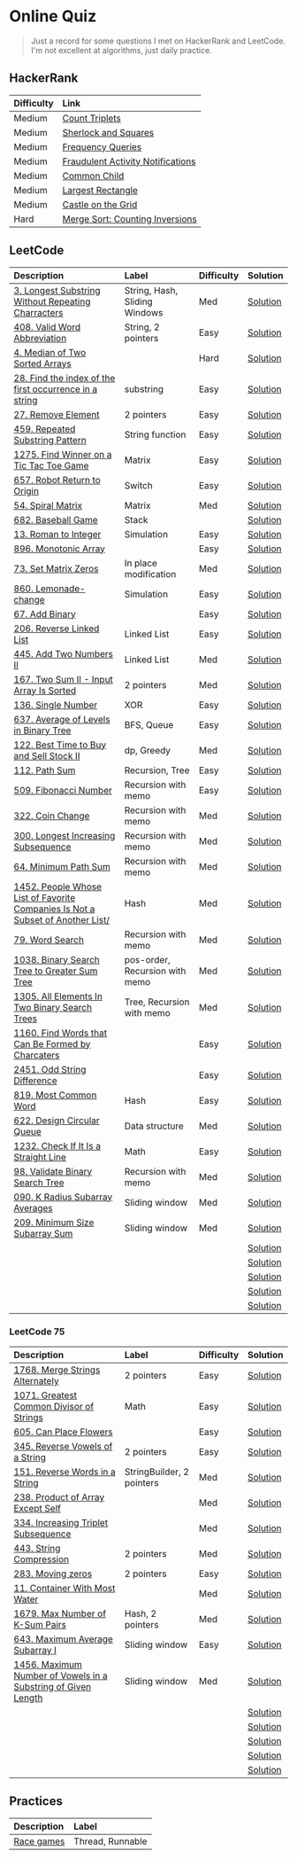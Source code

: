 # Online Quiz

>Just a record for some questions I met on HackerRank and LeetCode. I'm not excellent at algorithms, just daily practice.

## HackerRank
|Difficulty| Link|
|:---|:---|
|Medium|[Count Triplets](src/hackerrank/CountTriplets.java)|
|Medium|[Sherlock and Squares](src/hackerrank/SherlockAndAnagrams.java)|
|Medium|[Frequency Queries](src/hackerrank/FreqQuery.java)|
|Medium|[Fraudulent Activity Notifications](src/hackerrank/FraudulentActivityNotifications.java)|
|Medium|[Common Child](src/hackerrank/CommonChild.java)|
|Medium|[Largest Rectangle](src/hackerrank/LargestRectangle.java)|
|Medium|[Castle on the Grid](src/hackerrank/CastleOnTheGrid.java)|
|Hard|[Merge Sort: Counting Inversions](src/hackerrank/CountInversions.java)|




## LeetCode  

|Description| Label | Difficulty|Solution|
|:---|:---|:---|:---|
|[3. Longest Substring Without Repeating Charracters](https://leetcode.com/problems/longest-substring-without-repeating-characters/) | String, Hash, Sliding Windows| Med| [Solution](src/leetcode/LongestSubstring.java)|
|[408. Valid Word Abbreviation](https://leetcode.com/problems/valid-word-abbreviation/description/)| String, 2 pointers | Easy| [Solution](src/leetcode/ValidWordAbbreviation.java)|
|[4. Median of Two Sorted Arrays](https://leetcode.com/problems/median-of-two-sorted-arrays/)||Hard| [Solution](src/leetcode/MedianSortedArray.java)|
|[28. Find the index of the first occurrence in a string](https://leetcode.com/problems/find-the-index-of-the-first-occurrence-in-a-string/)|substring|Easy| [Solution](src/leetcode/IndexOfFirstOccurrence.java)|
|[27. Remove Element](https://leetcode.com/problems/remove-element/)|2 pointers|Easy| [Solution](src/leetcode/RemoveElement.java)|
|[459. Repeated Substring Pattern](https://leetcode.com/problems/repeated-substring-pattern/)|String function|Easy| [Solution](src/leetcode/RepeatedSubstringPattern.java)|
|[1275. Find Winner on a Tic Tac Toe Game](https://leetcode.com/problems/find-winner-on-a-tic-tac-toe-game/)|Matrix|Easy| [Solution](src/leetcode/TicTacToe.java)|
|[657. Robot Return to Origin](https://leetcode.com/problems/robot-return-to-origin/)|Switch|Easy| [Solution](src/leetcode/RobotReturnToOrigin.java)|
|[54. Spiral Matrix](https://leetcode.com/problems/spiral-matrix/)|Matrix|Med| [Solution](src/leetcode/SpiralMatrix.java)|
|[682. Baseball Game](https://leetcode.com/problems/baseball-game/description/)|Stack|| [Solution](src/leetcode/BaseballGame.java)|
|[13. Roman to Integer](https://leetcode.com/problems/roman-to-integer/description/)|Simulation|Easy| [Solution](src/leetcode/RomanToInt.java)|
|[896. Monotonic Array](https://leetcode.com/problems/monotonic-array/description/)|| Easy| [Solution](src/leetcode/MonotonicArray.java)|
|[73. Set Matrix Zeros](https://leetcode.com/problems/set-matrix-zeroes/)|In place modification|Med| [Solution](src/leetcode/SetMatrixZeros.java)|
|[860. Lemonade-change](https://leetcode.com/problems/lemonade-change/)|Simulation|Easy| [Solution](src/leetcode/LemonadeChange.java)|
|[67. Add Binary](https://leetcode.com/problems/add-binary/)||Easy| [Solution](src/leetcode/AddBinary.java)|
|[206. Reverse Linked List](https://leetcode.com/problems/reverse-linked-list/)|Linked List|Easy| [Solution](src/leetcode/ReverseLinkedList.java)|
|[445. Add Two Numbers II](https://leetcode.com/problems/add-two-numbers-ii/description/)|Linked List|Med| [Solution](src/leetcode/AddTwoNumbers.java)|
|[167. Two Sum II - Input Array Is Sorted](https://leetcode.com/problems/two-sum-ii-input-array-is-sorted/)|2 pointers|Med| [Solution](src/leetcode/TwoSumII.java)|
|[136. Single Number](https://leetcode.com/problems/single-number/)|XOR|Easy| [Solution](src/leetcode/SingleNumber.java)|
|[637. Average of Levels in Binary Tree](https://leetcode.com/problems/average-of-levels-in-binary-tree/description/) |BFS, Queue| Easy| [Solution](src/leetcode/AverageLevelsBinaryTree.java)|
|[122. Best Time to Buy and Sell Stock II](https://leetcode.com/problems/best-time-to-buy-and-sell-stock-ii/)|dp, Greedy|Med| [Solution](src/leetcode/BestTimeToBuyAndSellStockII.java)|
|[112. Path Sum](https://leetcode.com/problems/path-sum/)|Recursion, Tree|Easy| [Solution](src/leetcode/PathSum.java)|
|[509. Fibonacci Number](https://leetcode.com/problems/fibonacci-number/)|Recursion with memo|Easy| [Solution](src/leetcode/FibonacciNumber.java)|
|[322. Coin Change](https://leetcode.com/problems/coin-change/)|Recursion with memo|Med| [Solution](src/leetcode/CoinChange.java)|
|[300. Longest Increasing Subsequence](https://leetcode.com/problems/longest-increasing-subsequence/description/)|Recursion with memo|Med| [Solution](src/leetcode/LongestIncreasingSubsequence.java)|
|[64. Minimum Path Sum](https://leetcode.com/problems/minimum-path-sum/)|Recursion with memo|Med| [Solution](src/leetcode/MinimumPathSum.java)|
|[1452. People Whose List of Favorite Companies Is Not a Subset of Another List/](https://leetcode.com/problems/people-whose-list-of-favorite-companies-is-not-a-subset-of-another-list/description/)|Hash|Med| [Solution](src/leetcode/PeopleWhoseFavoriteCompaniesIsNotSubset.java)|
|[79. Word Search](https://leetcode.com/problems/word-search/description/)|Recursion with memo|Med| [Solution](src/leetcode/WordSearch.java)|
|[1038. Binary Search Tree to Greater Sum Tree](https://leetcode.com/problems/binary-search-tree-to-greater-sum-tree/)|pos-order, Recursion with memo|Med| [Solution](src/leetcode/BinarySearchTreeToGreaterSumTree.java)|
|[1305. All Elements In Two Binary Search Trees](https://leetcode.com/problems/all-elements-in-two-binary-search-trees/)|Tree, Recursion with memo|Med| [Solution](src/leetcode/AllElementsInTwoBinarySearchTrees.java)|
|[1160. Find Words that Can Be Formed by Charcaters](https://leetcode.com/problems/find-words-that-can-be-formed-by-characters/)||Easy| [Solution](src/leetcode/FindWordsCanBeFormedByCharcaters.java)|
|[2451. Odd String Difference](https://leetcode.com/problems/odd-string-difference/)||Easy| [Solution](src/leetcode/OddStringDifference.java)|
|[819. Most Common Word](https://leetcode.com/problems/most-common-word/)|Hash|Easy| [Solution](src/leetcode/MostCommonWord.java)|
|[622. Design Circular Queue](https://leetcode.com/problems/design-circular-queue/)|Data structure|Med| [Solution](src/leetcode/MyCircularQueue.java)|
|[1232. Check If It Is a Straight Line](https://leetcode.com/problems/check-if-it-is-a-straight-line/description/)|Math|Easy| [Solution](src/leetcode/CheckStraightLine.java)|
|[98. Validate Binary Search Tree](https://leetcode.com/problems/validate-binary-search-tree/)|Recursion with memo|Med| [Solution](src/leetcode/ValidateBinarySearchTree.java)|
|[090. K Radius Subarray Averages](https://leetcode.com/problems/k-radius-subarray-averages/)|Sliding window|Med| [Solution](src/leetcode/KRadiusSubarrayAverages.java) |
|[209. Minimum Size Subarray Sum](https://leetcode.com/problems/minimum-size-subarray-sum/)|Sliding window|Med| [Solution](src/leetcode/MinimumSizeSubarraySum.java) |
|||| [Solution](src/leetcode/) |
|||| [Solution](src/leetcode/) |
|||| [Solution](src/leetcode/) |
|||| [Solution](src/leetcode/) |
|||| [Solution](src/leetcode/) |



### LeetCode 75

|Description| Label | Difficulty|Solution|
|:---|:---|:---|:---|
|[1768. Merge Strings Alternately](https://leetcode.com/problems/merge-strings-alternately/)|2 pointers|Easy| [Solution](src/leetcode/MergeStringAlternately.java)|
|[1071. Greatest Common Divisor of Strings](https://leetcode.com/problems/greatest-common-divisor-of-strings/)|Math|Easy| [Solution](src/leetcode/GreatestCommonDivisorStrings.java)|
|[605. Can Place Flowers](https://leetcode.com/problems/can-place-flowers/)||Easy| [Solution](src/leetcode/CanPlaceFlowers.java)|
|[345. Reverse Vowels of a String](http://leetcode.com/problems/reverse-vowels-of-a-string/)|2 pointers|Easy| [Solution](src/leetcode/ReverseVowelsString.java)|
|[151. Reverse Words in a String](https://leetcode.com/problems/reverse-words-in-a-string/)|StringBuilder, 2 pointers|Med| [Solution](src/leetcode/ReverseWordsInString.java)|
|[238. Product of Array Except Self](https://leetcode.com/problems/product-of-array-except-self/)||Med| [Solution](src/leetcode/ProductArrayExceptSelf.java)|
|[334. Increasing Triplet Subsequence](https://leetcode.com/problems/increasing-triplet-subsequence/)||Med| [Solution](src/leetcode/IncreasingTripletSubsequence.java)|
|[443. String Compression](https://leetcode.com/problems/string-compression/)|2 pointers|Med| [Solution](src/leetcode/StringCompression.java)|
|[283. Moving zeros](https://leetcode.com/problems/move-zeroes/)|2 pointers|Easy| [Solution](src/leetcode/MovingZeros.java)|
|[11. Container With Most Water](https://leetcode.com/problems/container-with-most-water/)|| Med| [Solution](src/leetcode/ContainerWithMostWater.java)|
|[1679. Max Number of K-Sum Pairs](https://leetcode.com/problems/max-number-of-k-sum-pairs/)|Hash, 2 pointers|Med| [Solution](src/leetcode/MaxNumKSumPairs.java)|
|[643. Maximum Average Subarray I](https://leetcode.com/problems/maximum-average-subarray-i/)|Sliding window|Easy| [Solution](src/leetcode/MaximumAverageSubarrayI.java) |
|[1456. Maximum Number of Vowels in a Substring of Given Length](https://leetcode.com/problems/maximum-number-of-vowels-in-a-substring-of-given-length/)|Sliding window|Med| [Solution](src/leetcode/MaximumNumberVowelsInSubstring.java) |
|||| [Solution](src/leetcode/)|
|||| [Solution](src/leetcode/) |
|||| [Solution](src/leetcode/) |
|||| [Solution](src/leetcode/) |
|||| [Solution](src/leetcode/) |



## Practices
|Description | Label |  
|:---|:---|
|[Race games](src/practice/MultiThread.java) | Thread, Runnable
